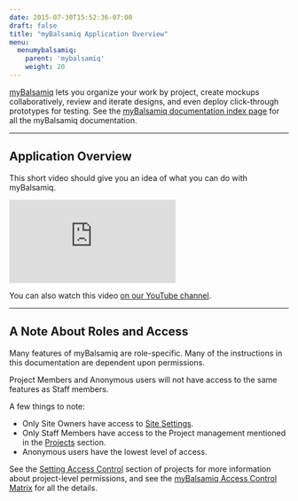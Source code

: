 ```yaml
---
date: 2015-07-30T15:52:36-07:00
draft: false
title: "myBalsamiq Application Overview"
menu:
  menumybalsamiq:
    parent: 'mybalsamiq'
    weight: 20
---
```


[myBalsamiq](http://balsamiq.com/products/mockups/mybalsamiq/) lets you organize your work by project, create mockups collaboratively, review and iterate designs, and even deploy click-through prototypes for testing. See the [myBalsamiq documentation index page](http://support.balsamiq.com/customer/portal/articles/127531) for all the myBalsamiq documentation.

* * *

## Application Overview 

This short video should give you an idea of what you can do with myBalsamiq.

<div class="video"><iframe allowfullscreen="" frameborder="0" src="http://www.youtube.com/embed/-cjEyt1ahNw"></iframe></div>

You can also watch this video [on our YouTube channel](http://www.youtube.com/watch?v=-cjEyt1ahNw).

* * *

## A Note About Roles and Access 

Many features of myBalsamiq are role-specific. Many of the instructions in this documentation are dependent upon permissions.

Project Members and Anonymous users will not have access to the same features as Staff members.

A few things to note:

*   Only Site Owners have access to [Site Settings](http://support.balsamiq.com/customer/portal/articles/112406#sitesettings).
*   Only Staff Members have access to the Project management mentioned in the [Projects](http://support.balsamiq.com/customer/portal/articles/112399) section.
*   Anonymous users have the lowest level of access.

See the [Setting Access Control](http://support.balsamiq.com/customer/portal/articles/112399#settingaccesscontrol) section of projects for more information about project-level permissions, and see the [myBalsamiq Access Control Matrix](http://support.balsamiq.com/customer/portal/articles/229097) for all the details.
